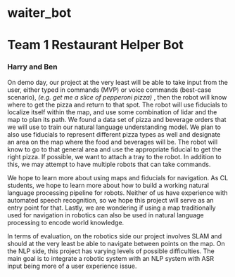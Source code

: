 # waiter_bot
<h1>Team 1 Restaurant Helper Bot </h1>
<h3>Harry and Ben </h3>

On demo day, our project at the very least will be able to take input from the user, either typed in commands (MVP) or voice commands (best-case scenario),<i> (e.g. get me a slice of pepperoni pizza) </i>, then the robot will know where to get the pizza and return to that spot. The robot will use fiducials to localize itself within the map, and use some combination of lidar and the map to plan its path. We found a data set of pizza and beverage orders that we will use to train our natural language understanding model. We plan to also use fiducials to represent different pizza types as well and designate an area on the map where the food and beverages will be. The robot will know to go to that general area and use the appropriate fiducial to get the right pizza. If possible, we want to attach a tray to the robot. In addition to this, we may attempt to have multiple robots that can take commands.


We hope to learn more about using maps and fiducials for navigation. As CL students, we hope to learn more about how to build a working natural language processing pipeline for robots. Neither of us have experience with automated speech recognition, so we hope this project will serve as an entry point for that. Lastly, we are wondering if using a map traditionally used for navigation in robotics can also be used in natural language processing to encode world knowledge. 

In terms of evaluation, on the robotics side our project involves SLAM and should at the very least be able to navigate between points on the map. On the NLP side, this project has varying levels of possible difficulties. The main goal is to integrate a robotic system with an NLP system with ASR input being more of a user experience issue. 
